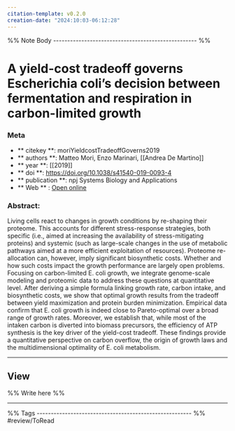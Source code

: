 ```yaml
---
citation-template: v0.2.0
creation-date: "2024:10:03-06:12:28"
---
```


%% Note Body --------------------------------------------------- %%
# A yield-cost tradeoff governs Escherichia coli’s decision between fermentation and respiration in carbon-limited growth

### Meta
- ** citekey **: moriYieldcostTradeoffGoverns2019
- ** authors **: Matteo Mori, Enzo Marinari, [[Andrea De Martino]]
- ** year **: [[2019]]
- ** doi **: https://doi.org/10.1038/s41540-019-0093-4
- ** publication **: npj Systems Biology and Applications
- ** Web ** : [Open online](https://www.nature.com/articles/s41540-019-0093-4)


### Abstract:
Living cells react to changes in growth conditions by re-shaping their proteome. This accounts for different stress-response strategies, both specific (i.e., aimed at increasing the availability of stress-mitigating proteins) and systemic (such as large-scale changes in the use of metabolic pathways aimed at a more efficient exploitation of resources). Proteome re-allocation can, however, imply significant biosynthetic costs. Whether and how such costs impact the growth performance are largely open problems. Focusing on carbon-limited E. coli growth, we integrate genome-scale modeling and proteomic data to address these questions at quantitative level. After deriving a simple formula linking growth rate, carbon intake, and biosynthetic costs, we show that optimal growth results from the tradeoff between yield maximization and protein burden minimization. Empirical data confirm that E. coli growth is indeed close to Pareto-optimal over a broad range of growth rates. Moreover, we establish that, while most of the intaken carbon is diverted into biomass precursors, the efficiency of ATP synthesis is the key driver of the yield-cost tradeoff. These findings provide a quantitative perspective on carbon overflow, the origin of growth laws and the multidimensional optimality of E. coli metabolism.

___

## View

%% Write here %%





___
%% Tags  ------------------------------------------------------- %%
#review/ToRead